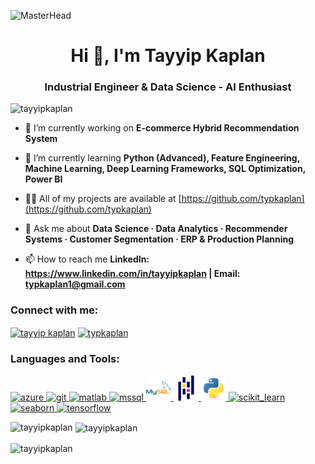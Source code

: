 ![MasterHead](https://bausem.bau.edu.tr/upload/yapayzeka-banner.png)



<h1 align="center">Hi 👋, I'm Tayyip Kaplan</h1>
<h3 align="center">Industrial Engineer & Data Science - AI Enthusiast</h3>

<p align="left"> <img src="https://komarev.com/ghpvc/?username=tayyipkaplan&label=Profile%20views&color=0e75b6&style=flat" alt="tayyipkaplan" /> </p>

- 🔭 I’m currently working on **E-commerce Hybrid Recommendation System**

- 🌱 I’m currently learning **Python (Advanced), Feature Engineering, Machine Learning, Deep Learning Frameworks, SQL Optimization, Power BI**

- 👨‍💻 All of my projects are available at [https://github.com/typkaplan](https://github.com/typkaplan)

- 💬 Ask me about **Data Science · Data Analytics · Recommender Systems · Customer Segmentation · ERP & Production Planning**

- 📫 How to reach me **LinkedIn: https://www.linkedin.com/in/tayyipkaplan | Email: typkaplan1@gmail.com**

<h3 align="left">Connect with me:</h3>
<p align="left">
<a href="https://linkedin.com/in/tayyi̇p kaplan" target="blank"><img align="center" src="https://raw.githubusercontent.com/rahuldkjain/github-profile-readme-generator/master/src/images/icons/Social/linked-in-alt.svg" alt="tayyi̇p kaplan" height="30" width="40" /></a>
<a href="https://instagram.com/typkaplan" target="blank"><img align="center" src="https://raw.githubusercontent.com/rahuldkjain/github-profile-readme-generator/master/src/images/icons/Social/instagram.svg" alt="typkaplan" height="30" width="40" /></a>
</p>

<h3 align="left">Languages and Tools:</h3>
<p align="left"> <a href="https://azure.microsoft.com/en-in/" target="_blank" rel="noreferrer"> <img src="https://www.vectorlogo.zone/logos/microsoft_azure/microsoft_azure-icon.svg" alt="azure" width="40" height="40"/> </a> <a href="https://git-scm.com/" target="_blank" rel="noreferrer"> <img src="https://www.vectorlogo.zone/logos/git-scm/git-scm-icon.svg" alt="git" width="40" height="40"/> </a> <a href="https://www.mathworks.com/" target="_blank" rel="noreferrer"> <img src="https://upload.wikimedia.org/wikipedia/commons/2/21/Matlab_Logo.png" alt="matlab" width="40" height="40"/> </a> <a href="https://www.microsoft.com/en-us/sql-server" target="_blank" rel="noreferrer"> <img src="https://www.svgrepo.com/show/303229/microsoft-sql-server-logo.svg" alt="mssql" width="40" height="40"/> </a> <a href="https://www.mysql.com/" target="_blank" rel="noreferrer"> <img src="https://raw.githubusercontent.com/devicons/devicon/master/icons/mysql/mysql-original-wordmark.svg" alt="mysql" width="40" height="40"/> </a> <a href="https://pandas.pydata.org/" target="_blank" rel="noreferrer"> <img src="https://raw.githubusercontent.com/devicons/devicon/2ae2a900d2f041da66e950e4d48052658d850630/icons/pandas/pandas-original.svg" alt="pandas" width="40" height="40"/> </a> <a href="https://www.python.org" target="_blank" rel="noreferrer"> <img src="https://raw.githubusercontent.com/devicons/devicon/master/icons/python/python-original.svg" alt="python" width="40" height="40"/> </a> <a href="https://scikit-learn.org/" target="_blank" rel="noreferrer"> <img src="https://upload.wikimedia.org/wikipedia/commons/0/05/Scikit_learn_logo_small.svg" alt="scikit_learn" width="40" height="40"/> </a> <a href="https://seaborn.pydata.org/" target="_blank" rel="noreferrer"> <img src="https://seaborn.pydata.org/_images/logo-mark-lightbg.svg" alt="seaborn" width="40" height="40"/> </a> <a href="https://www.tensorflow.org" target="_blank" rel="noreferrer"> <img src="https://www.vectorlogo.zone/logos/tensorflow/tensorflow-icon.svg" alt="tensorflow" width="40" height="40"/> </a> </p>

<p><img align="left" src="https://github-readme-stats.vercel.app/api/top-langs?username=tayyipkaplan&show_icons=true&locale=en&layout=compact" alt="tayyipkaplan" /></p>

<p>&nbsp;<img align="center" src="https://github-readme-stats.vercel.app/api?username=tayyipkaplan&show_icons=true&locale=en" alt="tayyipkaplan" /></p>

<p><img align="center" src="https://github-readme-streak-stats.herokuapp.com/?user=tayyipkaplan&" alt="tayyipkaplan" /></p>
